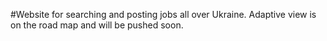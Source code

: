 #Website for searching and posting jobs all over Ukraine. Adaptive view is on the road map and will be pushed soon.
